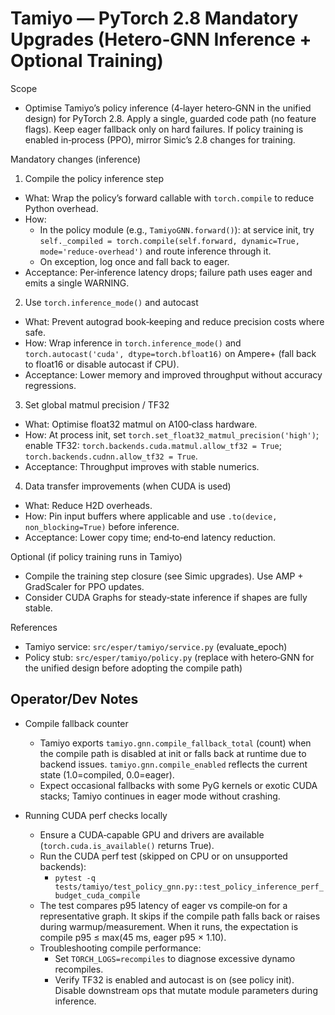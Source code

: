 # Tamiyo — PyTorch 2.8 Mandatory Upgrades (Hetero‑GNN Inference + Optional Training)

Scope
- Optimise Tamiyo’s policy inference (4‑layer hetero‑GNN in the unified design) for PyTorch 2.8. Apply a single, guarded code path (no feature flags). Keep eager fallback only on hard failures. If policy training is enabled in‑process (PPO), mirror Simic’s 2.8 changes for training.

Mandatory changes (inference)

1) Compile the policy inference step
- What: Wrap the policy’s forward callable with `torch.compile` to reduce Python overhead.
- How:
  - In the policy module (e.g., `TamiyoGNN.forward()`): at service init, try `self._compiled = torch.compile(self.forward, dynamic=True, mode='reduce-overhead')` and route inference through it.
  - On exception, log once and fall back to eager.
- Acceptance: Per‑inference latency drops; failure path uses eager and emits a single WARNING.

2) Use `torch.inference_mode()` and autocast
- What: Prevent autograd book‑keeping and reduce precision costs where safe.
- How: Wrap inference in `torch.inference_mode()` and `torch.autocast('cuda', dtype=torch.bfloat16)` on Ampere+ (fall back to float16 or disable autocast if CPU).
- Acceptance: Lower memory and improved throughput without accuracy regressions.

3) Set global matmul precision / TF32
- What: Optimise float32 matmul on A100‑class hardware.
- How: At process init, set `torch.set_float32_matmul_precision('high')`; enable TF32: `torch.backends.cuda.matmul.allow_tf32 = True`; `torch.backends.cudnn.allow_tf32 = True`.
- Acceptance: Throughput improves with stable numerics.

4) Data transfer improvements (when CUDA is used)
- What: Reduce H2D overheads.
- How: Pin input buffers where applicable and use `.to(device, non_blocking=True)` before inference.
- Acceptance: Lower copy time; end‑to‑end latency reduction.

Optional (if policy training runs in Tamiyo)
- Compile the training step closure (see Simic upgrades). Use AMP + GradScaler for PPO updates.
- Consider CUDA Graphs for steady‑state inference if shapes are fully stable.

References
- Tamiyo service: `src/esper/tamiyo/service.py` (evaluate_epoch)
- Policy stub: `src/esper/tamiyo/policy.py` (replace with hetero‑GNN for the unified design before adopting the compile path)

## Operator/Dev Notes

- Compile fallback counter
  - Tamiyo exports `tamiyo.gnn.compile_fallback_total` (count) when the compile path is disabled at init or falls back at runtime due to backend issues. `tamiyo.gnn.compile_enabled` reflects the current state (1.0=compiled, 0.0=eager).
  - Expect occasional fallbacks with some PyG kernels or exotic CUDA stacks; Tamiyo continues in eager mode without crashing.

- Running CUDA perf checks locally
  - Ensure a CUDA‑capable GPU and drivers are available (`torch.cuda.is_available()` returns True).
  - Run the CUDA perf test (skipped on CPU or on unsupported backends):
    - `pytest -q tests/tamiyo/test_policy_gnn.py::test_policy_inference_perf_budget_cuda_compile`
  - The test compares p95 latency of eager vs compile‑on for a representative graph. It skips if the compile path falls back or raises during warmup/measurement. When it runs, the expectation is compile p95 ≤ max(45 ms, eager p95 × 1.10).
  - Troubleshooting compile performance:
    - Set `TORCH_LOGS=recompiles` to diagnose excessive dynamo recompiles.
    - Verify TF32 is enabled and autocast is on (see policy init). Disable downstream ops that mutate module parameters during inference.
